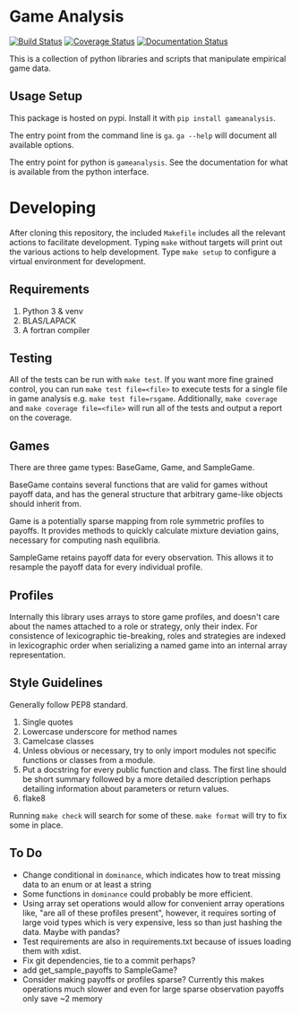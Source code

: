Game Analysis
=============

[![Build Status](https://travis-ci.org/egtaonline/gameanalysis.svg?branch=master)](https://travis-ci.org/egtaonline/gameanalysis)
[![Coverage Status](https://coveralls.io/repos/github/egtaonline/gameanalysis/badge.svg?branch=master)](https://coveralls.io/github/egtaonline/gameanalysis?branch=master)
[![Documentation Status](https://readthedocs.org/projects/gameanalysis/badge/?version=latest)](http://gameanalysis.readthedocs.io/en/latest/?badge=latest)


This is a collection of python libraries and scripts that manipulate empirical game data.


Usage Setup
-----------

This package is hosted on pypi. Install it with `pip install gameanalysis`.

The entry point from the command line is `ga`. `ga --help` will document all
available options.

The entry point for python is `gameanalysis`. See the documentation for what is
available from the python interface.


Developing
==========

After cloning this repository, the included `Makefile` includes all the relevant actions to facilitate development.
Typing `make` without targets will print out the various actions to help development.
Type `make setup` to configure a virtual environment for development.


Requirements
------------

1. Python 3 & venv
2. BLAS/LAPACK
3. A fortran compiler


Testing
-------

All of the tests can be run with `make test`.
If you want more fine grained control, you can run `make test file=<file>` to execute tests for a single file in game analysis e.g. `make test file=rsgame`.
Additionally, `make coverage` and `make coverage file=<file>` will run all of the tests and output a report on the coverage.


Games
-----

There are three game types: BaseGame, Game, and SampleGame.

BaseGame contains several functions that are valid for games without payoff data, and has the general structure that arbitrary game-like objects should inherit from.

Game is a potentially sparse mapping from role symmetric profiles to payoffs.
It provides methods to quickly calculate mixture deviation gains, necessary for computing nash equilibria.

SampleGame retains payoff data for every observation.
This allows it to resample the payoff data for every individual profile.


Profiles
--------

Internally this library uses arrays to store game profiles, and doesn't care about the names attached to a role or strategy, only their index. For consistence of lexicographic tie-breaking, roles and strategies are indexed in lexicographic order when serializing a named game into an internal array representation.


Style Guidelines
----------------

Generally follow PEP8 standard.

1. Single quotes
2. Lowercase underscore for method names
3. Camelcase classes
4. Unless obvious or necessary, try to only import modules not specific
   functions or classes from a module.
5. Put a docstring for every public function and class. The first line should
   be short summary followed by a more detailed description perhaps detailing
   information about parameters or return values.
6. flake8

Running `make check` will search for some of these.
`make format` will try to fix some in place.


To Do
-----

- Change conditional in `dominance`, which indicates how to treat missing data to an enum or at least a string
- Some functions in `dominance` could probably be more efficient.
- Using array set operations would allow for convenient array operations like, "are all of these profiles present", however, it requires sorting of large void types which is very expensive, less so than just hashing the data. Maybe with pandas?
- Test requirements are also in requirements.txt because of issues loading them with xdist.
- Fix git dependencies, tie to a commit perhaps?
- add get_sample_payoffs to SampleGame?
- Consider making payoffs or profiles sparse? Currently this makes operations much slower and even for large sparse observation payoffs only save ~2 memory
